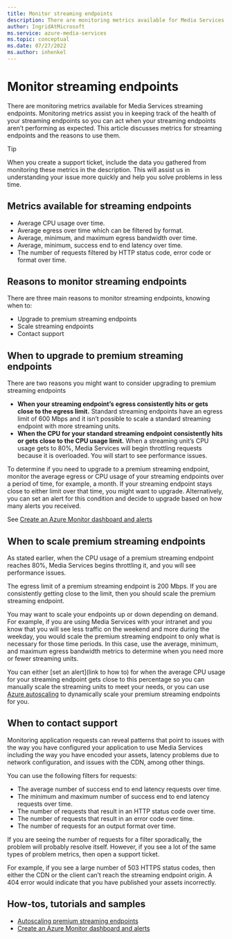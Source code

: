 ```yaml
---
title: Monitor streaming endpoints
description: There are monitoring metrics available for Media Services streaming endpoints. Monitoring metrics assist you in keeping track of the health of your streaming endpoints so you can act when your streaming endpoints aren’t performing as expected. This article discusses metrics for streaming endpoints and the reasons to use them.
author: IngridAtMicrosoft
ms.service: azure-media-services
ms.topic: conceptual
ms.date: 07/27/2022
ms.author: inhenkel
---
```


# Monitor streaming endpoints

There are monitoring metrics available for Media Services streaming endpoints. Monitoring metrics assist you in keeping track of the health of your streaming endpoints so you can act when your streaming endpoints aren’t performing as expected. This article discusses metrics for streaming endpoints and the reasons to use them.

> [!TIP]
> When you create a support ticket, include the data you gathered from monitoring these metrics in the description. This will assist us in understanding your issue more quickly and help you solve problems in less time.

## Metrics available for streaming endpoints

- Average CPU usage over time.
- Average egress over time which can be filtered by format.
- Average, minimum, and maximum egress bandwidth over time.
- Average, minimum, success end to end latency over time.
- The number of requests filtered by HTTP status code, error code or format over time.

## Reasons to monitor streaming endpoints

There are three main reasons to monitor streaming endpoints, knowing when to:

- Upgrade to premium streaming endpoints
- Scale streaming endpoints
- Contact support

## When to upgrade to premium streaming endpoints

There are two reasons you might want to consider upgrading to premium streaming
endpoints

- **When your streaming endpoint’s egress consistently hits or gets close to the egress limit.** Standard streaming endpoints have an egress limit of 600 Mbps and it isn’t possible to scale a standard streaming endpoint with more streaming units.
- **When the CPU for your standard streaming endpoint consistently hits or gets close to the CPU usage limit.** When a streaming unit’s CPU usage gets to 80%, Media Services will begin throttling requests because it is overloaded. You will start to see performance issues.

To determine if you need to upgrade to a premium streaming endpoint, monitor the average egress or CPU usage of your streaming endpoints over a period of time, for example, a month. If your streaming endpoint stays close to either limit over that time, you might want to upgrade. Alternatively, you can set an alert for this condition and decide to upgrade based on how many alerts you received.

See [Create an Azure Monitor dashboard and alerts](monitor-create-dashboard-alerts-how-to.md)

## When to scale premium streaming endpoints

As stated earlier, when the CPU usage of a premium streaming endpoint reaches 80%, Media Services begins throttling it, and you will see performance issues.

The egress limit of a premium streaming endpoint is 200 Mbps. If you are consistently getting close to the limit, then you should scale the premium streaming endpoint.

You may want to scale your endpoints up or down depending on demand. For example, if you are using Media Services with your intranet and you know that you will see less traffic on the weekend and more during the weekday, you would scale the premium streaming endpoint to only what is necessary for those time periods. In this case, use the average, minimum, and maximum egress bandwidth metrics to determine when you need more or fewer streaming units.

You can either [set an alert](link to how to) for when the average CPU usage for your streaming endpoint gets close to this percentage so you can manually scale the streaming units to meet your needs, or you can use [Azure autoscaling](../streaming-endpoint-autoscaling-how-to.md) to dynamically scale your premium streaming endpoints for you.

## When to contact support

Monitoring application requests can reveal patterns that point to issues with the way you have configured your application to use Media Services including the way you have encoded your assets, latency problems due to network configuration, and issues with the CDN, among other things.

You can use the following filters for requests:

- The average number of success end to end latency requests over time.
- The minimum and maximum number of success end to end latency requests over time.
- The number of requests that result in an HTTP status code over time.
- The number of requests that result in an error code over time.
- The number of requests for an output format over time.

If you are seeing the number of requests for a filter sporadically, the problem will probably resolve itself. However, if you see a lot of the same types of problem metrics, then open a support ticket.

For example, if you see a large number of 503 HTTPS status codes, then either the CDN or the client can’t reach the streaming endpoint origin. A 404 error would indicate that you have published your assets incorrectly.

## How-tos, tutorials and samples

- [Autoscaling premium streaming endpoints](../streaming-endpoint-autoscaling-how-to.md)
- [Create an Azure Monitor dashboard and alerts](monitor-create-dashboard-alerts-how-to.md)